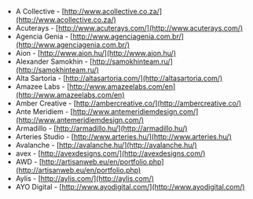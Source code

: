  * A Collective - [http://www.acollective.co.za/](http://www.acollective.co.za/)
 * Acuterays - [http://www.acuterays.com/](http://www.acuterays.com/)
 * Agencia Genia - [http://www.agenciagenia.com.br/](http://www.agenciagenia.com.br/)
 * Aion - [http://www.aion.hu/](http://www.aion.hu/)
 * Alexander Samokhin - [http://samokhinteam.ru/](http://samokhinteam.ru/)
 * Alta Sartoria - [http://altasartoria.com/](http://altasartoria.com/)
 * Amazee Labs - [http://www.amazeelabs.com/en](http://www.amazeelabs.com/en)
 * Amber Creative - [http://ambercreative.co/](http://ambercreative.co/)
 * Ante Meridiem - [http://www.antemeridiemdesign.com/](http://www.antemeridiemdesign.com/)
 * Armadillo - [http://armadillo.hu/](http://armadillo.hu/)
 * Arteries Studio - [http://www.arteries.hu/](http://www.arteries.hu/)
 * Avalanche - [http://avalanche.hu/](http://avalanche.hu/)
 * avex - [http://avexdesigns.com/](http://avexdesigns.com/)
 * AWD - [http://artisanweb.eu/en/portfolio.php](http://artisanweb.eu/en/portfolio.php)
 * Aylis - [http://aylis.com/](http://aylis.com/)
 * AYO Digital - [http://www.ayodigital.com/](http://www.ayodigital.com/)